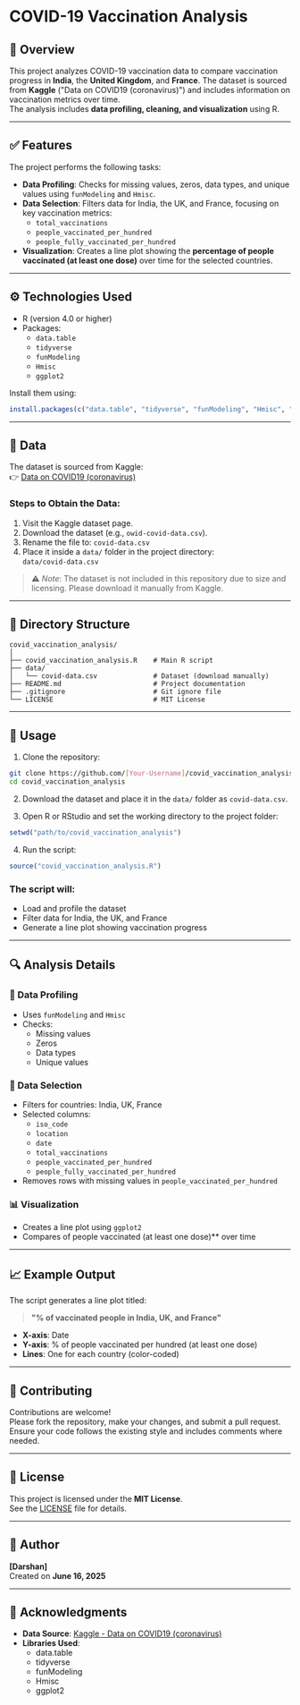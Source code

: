 # COVID-19 Vaccination Analysis

## 🧾 Overview
This project analyzes COVID-19 vaccination data to compare vaccination progress in **India**, the **United Kingdom**, and **France**. The dataset is sourced from **Kaggle** ("Data on COVID19 (coronavirus)") and includes information on vaccination metrics over time.  
The analysis includes **data profiling, cleaning, and visualization** using R.

---

## ✅ Features

The project performs the following tasks:

- **Data Profiling**: Checks for missing values, zeros, data types, and unique values using `funModeling` and `Hmisc`.
- **Data Selection**: Filters data for India, the UK, and France, focusing on key vaccination metrics:
  - `total_vaccinations`
  - `people_vaccinated_per_hundred`
  - `people_fully_vaccinated_per_hundred`
- **Visualization**: Creates a line plot showing the **percentage of people vaccinated (at least one dose)** over time for the selected countries.

---

## ⚙️ Technologies Used

- R (version 4.0 or higher)
- Packages:
  - `data.table`
  - `tidyverse`
  - `funModeling`
  - `Hmisc`
  - `ggplot2`

Install them using:
```r
install.packages(c("data.table", "tidyverse", "funModeling", "Hmisc", "ggplot2"))
```

---

## 📁 Data

The dataset is sourced from Kaggle:  
👉 [Data on COVID19 (coronavirus)](https://www.kaggle.com/tunguz/data-on-covid19-coronavirus)

### Steps to Obtain the Data:

1. Visit the Kaggle dataset page.
2. Download the dataset (e.g., `owid-covid-data.csv`).
3. Rename the file to: `covid-data.csv`
4. Place it inside a `data/` folder in the project directory:  
   `data/covid-data.csv`

> ⚠️ *Note*: The dataset is not included in this repository due to size and licensing. Please download it manually from Kaggle.

---

## 📂 Directory Structure

```
covid_vaccination_analysis/
│
├── covid_vaccination_analysis.R    # Main R script
├── data/
│   └── covid-data.csv              # Dataset (download manually)
├── README.md                       # Project documentation
├── .gitignore                      # Git ignore file
└── LICENSE                         # MIT License
```

---

## 🚀 Usage

1. Clone the repository:
```bash
git clone https://github.com/[Your-Username]/covid_vaccination_analysis.git
cd covid_vaccination_analysis
```

2. Download the dataset and place it in the `data/` folder as `covid-data.csv`.

3. Open R or RStudio and set the working directory to the project folder:
```r
setwd("path/to/covid_vaccination_analysis")
```

4. Run the script:
```r
source("covid_vaccination_analysis.R")
```

### The script will:
- Load and profile the dataset
- Filter data for India, the UK, and France
- Generate a line plot showing vaccination progress

---

## 🔍 Analysis Details

### 🧮 Data Profiling
- Uses `funModeling` and `Hmisc`
- Checks:
  - Missing values
  - Zeros
  - Data types
  - Unique values

### 🔎 Data Selection
- Filters for countries: India, UK, France
- Selected columns:
  - `iso_code`
  - `location`
  - `date`
  - `total_vaccinations`
  - `people_vaccinated_per_hundred`
  - `people_fully_vaccinated_per_hundred`
- Removes rows with missing values in `people_vaccinated_per_hundred`

### 📊 Visualization
- Creates a line plot using `ggplot2`
- Compares of people vaccinated (at least one dose)** over time

---

## 📈 Example Output

The script generates a line plot titled:

> **"% of vaccinated people in India, UK, and France"**

- **X-axis**: Date  
- **Y-axis**: % of people vaccinated per hundred (at least one dose)  
- **Lines**: One for each country (color-coded)

---

## 🤝 Contributing

Contributions are welcome!  
Please fork the repository, make your changes, and submit a pull request.  
Ensure your code follows the existing style and includes comments where needed.

---

## 🧾 License

This project is licensed under the **MIT License**.  
See the [LICENSE](LICENSE) file for details.

---

## 👤 Author

**[Darshan]**  
Created on **June 16, 2025**

---

## 🙏 Acknowledgments

- **Data Source**: [Kaggle - Data on COVID19 (coronavirus)](https://www.kaggle.com/tunguz/data-on-covid19-coronavirus)
- **Libraries Used**:
  - data.table
  - tidyverse
  - funModeling
  - Hmisc
  - ggplot2
